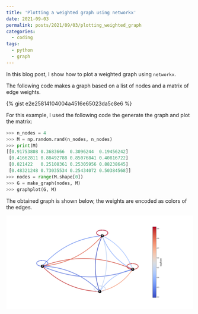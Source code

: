 ```yaml
---
title: 'Plotting a weighted graph using networkx'
date: 2021-09-03
permalink: posts/2021/09/03/plotting_weighted_graph
categories: 
  - coding
tags:
  - python
  - graph
---
```

In this blog post, I show how to plot a weighted graph using `networkx`.

The following code makes a graph based on a list of nodes and a matrix of edge weights.

{% gist e2e25814104004a4516e65023da5c8e6 %}

For this example, I used the following code the generate the graph and plot the matrix:

```python
>>> n_nodes = 4
>>> M = np.random.rand(n_nodes, n_nodes)
>>> print(M)
[[0.91753808 0.3683666  0.3096244  0.19456242]
 [0.41662811 0.88492788 0.85076841 0.40816722]
 [0.821422   0.25108361 0.25305956 0.88238645]
 [0.48321248 0.73035534 0.25434072 0.50384568]]
>>> nodes = range(M.shape[0])
>>> G = make_graph(nodes, M)
>>> graphplot(G, M)
```

The obtained graph is shown below, the weights are encoded as colors of the edges.

![Graph](https://raw.githubusercontent.com/hsteinshiromoto/blog/master/notebooks/plot_digraph/2021-09-03-blog-post_plotting_weighted_graph.png)